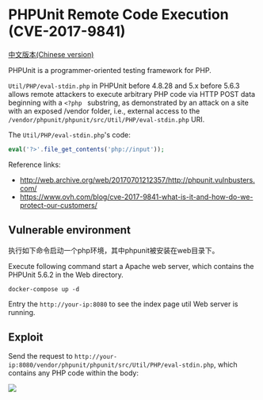 # PHPUnit Remote Code Execution (CVE-2017-9841)

[中文版本(Chinese version)](README.zh-cn.md)

PHPUnit is a programmer-oriented testing framework for PHP. 

`Util/PHP/eval-stdin.php` in PHPUnit before 4.8.28 and 5.x before 5.6.3 allows remote attackers to execute arbitrary PHP code via HTTP POST data beginning with a `<?php ` substring, as demonstrated by an attack on a site with an exposed /vendor folder, i.e., external access to the `/vendor/phpunit/phpunit/src/Util/PHP/eval-stdin.php` URI.

The `Util/PHP/eval-stdin.php`'s code:

```php
eval('?>'.file_get_contents('php://input'));
```

Reference links:

- http://web.archive.org/web/20170701212357/http://phpunit.vulnbusters.com/
- https://www.ovh.com/blog/cve-2017-9841-what-is-it-and-how-do-we-protect-our-customers/

## Vulnerable environment

执行如下命令启动一个php环境，其中phpunit被安装在web目录下。

Execute following command start a Apache web server, which contains the PHPUnit 5.6.2 in the Web directory.

```
docker-compose up -d
```

Entry the `http://your-ip:8080` to see the index page util Web server is running.

## Exploit

Send the request to `http://your-ip:8080/vendor/phpunit/phpunit/src/Util/PHP/eval-stdin.php`, which contains any PHP code within the body:

![](1.png)